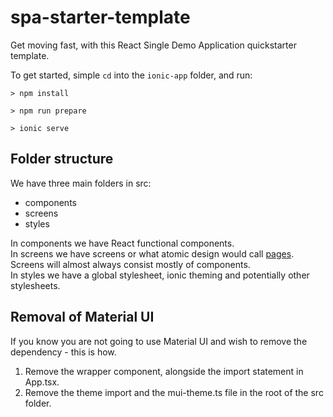 # spa-starter-template
Get moving fast, with this React Single Demo Application quickstarter template.

To get started, simple `cd` into the `ionic-app` folder, and run:

```shell
> npm install

> npm run prepare

> ionic serve
```

## Folder structure
We have three main folders in src:
- components
- screens
- styles

In components we have React functional components. <br/>
In screens we have screens or what atomic design would call [pages](https://bradfrost.com/blog/post/atomic-web-design/). Screens will almost always consist mostly of components. <br/>
In styles we have a global stylesheet, ionic theming and potentially other stylesheets.

## Removal of Material UI
If you know you are not going to use Material UI and wish to remove the dependency - this is how.
1. Remove the <ThemeProvider> wrapper component, alongside the import statement in App.tsx.
2. Remove the theme import and the mui-theme.ts file in the root of the src folder.

